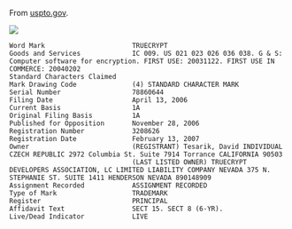 From [uspto.gov](http://tess2.uspto.gov/bin/gate.exe?f=login&p_lang=english&p_d=trmk).

![](https://github.com/stefansundin/truecrypt-archive/raw/master/truecrypt-trademark-image.jpg)

    Word Mark                      TRUECRYPT
    Goods and Services             IC 009. US 021 023 026 036 038. G & S: Computer software for encryption. FIRST USE: 20031122. FIRST USE IN COMMERCE: 20040202
    Standard Characters Claimed	
    Mark Drawing Code              (4) STANDARD CHARACTER MARK
    Serial Number                  78860644
    Filing Date                    April 13, 2006
    Current Basis                  1A
    Original Filing Basis          1A
    Published for Opposition       November 28, 2006
    Registration Number            3208626
    Registration Date              February 13, 2007
    Owner                          (REGISTRANT) Tesarik, David INDIVIDUAL CZECH REPUBLIC 2972 Columbia St. Suite 7914 Torrance CALIFORNIA 90503
                                   (LAST LISTED OWNER) TRUECRYPT DEVELOPERS ASSOCIATION, LC LIMITED LIABILITY COMPANY NEVADA 375 N. STEPHANIE ST. SUITE 1411 HENDERSON NEVADA 890148909
    Assignment Recorded            ASSIGNMENT RECORDED
    Type of Mark                   TRADEMARK
    Register                       PRINCIPAL
    Affidavit Text                 SECT 15. SECT 8 (6-YR).
    Live/Dead Indicator            LIVE

